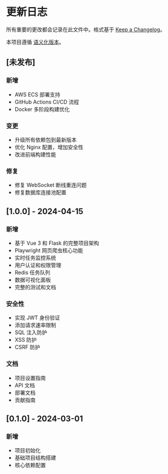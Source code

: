 # 更新日志

所有重要的更改都会记录在此文件中。格式基于 [Keep a Changelog](https://keepachangelog.com/zh-CN/1.0.0/)。

本项目遵循 [语义化版本](https://semver.org/lang/zh-CN/)。

## [未发布]

### 新增
- AWS ECS 部署支持
- GitHub Actions CI/CD 流程
- Docker 多阶段构建优化

### 变更
- 升级所有依赖包到最新版本
- 优化 Nginx 配置，增加安全性
- 改进前端构建性能

### 修复
- 修复 WebSocket 断线重连问题
- 修复数据库连接池配置

## [1.0.0] - 2024-04-15

### 新增
- 基于 Vue 3 和 Flask 的完整项目架构
- Playwright 网页爬虫核心功能
- 实时任务监控系统
- 用户认证和权限管理
- Redis 任务队列
- 数据可视化面板
- 完整的测试和文档

### 安全性
- 实现 JWT 身份验证
- 添加请求速率限制
- SQL 注入防护
- XSS 防护
- CSRF 防护

### 文档
- 项目设置指南
- API 文档
- 部署文档
- 贡献指南

## [0.1.0] - 2024-03-01

### 新增
- 项目初始化
- 基础项目结构搭建
- 核心依赖配置
